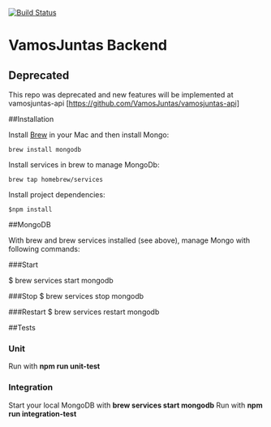 [![Build Status](https://snap-ci.com/VamosJuntas/back-end/branch/master/build_image)](https://snap-ci.com/VamosJuntas/back-end/branch/master)

# VamosJuntas Backend

## Deprecated

This repo was deprecated and new features will be implemented at vamosjuntas-api [https://github.com/VamosJuntas/vamosjuntas-api]

##Installation

Install [Brew](http://brew.sh/) in your Mac and then install Mongo:

```
brew install mongodb
```

Install services in brew to manage MongoDb:


```
brew tap homebrew/services
```


Install project dependencies:

```
$npm install
```


##MongoDB

With brew and brew services installed (see above), manage Mongo with following commands:

###Start

$ brew services start mongodb

###Stop
$ brew services stop mongodb

###Restart
$ brew services restart mongodb


##Tests


### Unit

Run with **npm run unit-test**

### Integration

Start your local MongoDB with **brew services start mongodb**
Run with **npm run integration-test**
